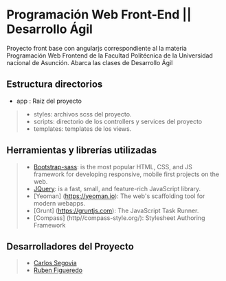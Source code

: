 # Programación Web Front-End || Desarrollo Ágil
Proyecto front base con angularjs correspondiente al la materia Programación Web Frontend de la Facultad Politécnica de la Universidad nacional de Asunción. Abarca las clases de Desarrollo Ágil


## Estructura directorios

* app : Raiz del proyecto

> * styles: archivos scss del proyecto.
> * scripts: directorio de los controllers y services del proyecto
> * templates: templates de los views.


## Herramientas y librerías utilizadas

> * [Bootstrap-sass](http://getbootstrap.com/): is the most popular HTML, CSS, and JS framework for developing responsive, mobile first projects on the web.
> * [JQuery](https://jquery.com/): is a fast, small, and feature-rich JavaScript library.
> * [Yeoman] (https://yeoman.io): The web's scaffolding tool for modern webapps.
> * [Grunt] (https://gruntjs.com): The JavaScript Task Runner.
> * [Compass] (http//compass-style.org/): Stylesheet Authoring Framework

## Desarrolladores del Proyecto

> * [Carlos Segovia](https://github.com/carlossegovia)
> * [Ruben Figueredo](https://github.com/rubenfig)
